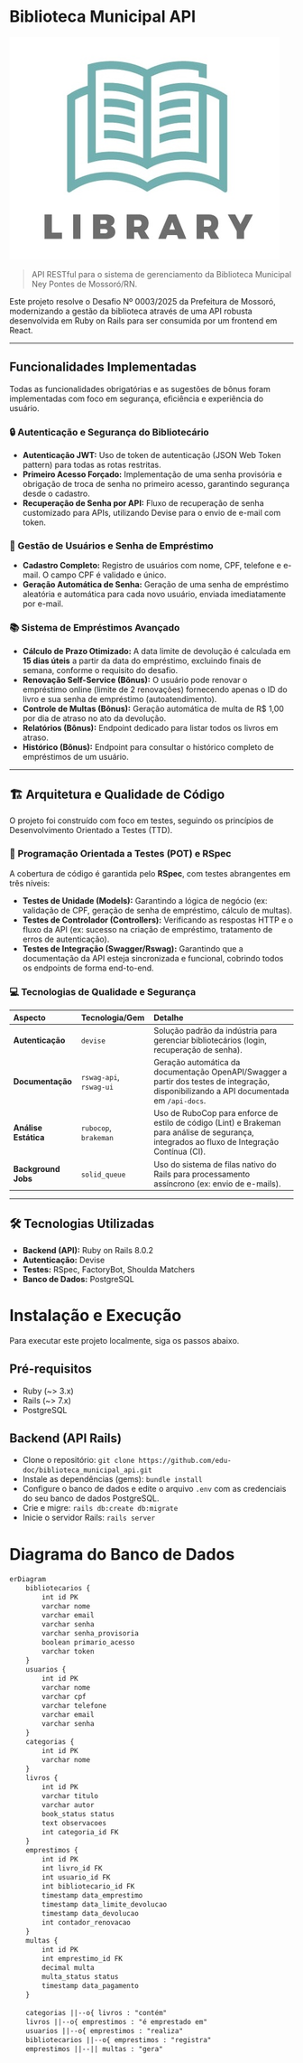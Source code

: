 # Biblioteca Municipal API

![Logo of the project](https://github.com/edu-doc/biblioteca_municipal_api/blob/main/logo.jpg)

> API RESTful para o sistema de gerenciamento da Biblioteca Municipal Ney Pontes de Mossoró/RN.

Este projeto resolve o Desafio Nº 0003/2025 da Prefeitura de Mossoró, modernizando a gestão da biblioteca através de uma API robusta desenvolvida em Ruby on Rails para ser consumida por um frontend em React.

---

## Funcionalidades Implementadas

Todas as funcionalidades obrigatórias e as sugestões de bônus foram implementadas com foco em segurança, eficiência e experiência do usuário.

### 🔒 Autenticação e Segurança do Bibliotecário
* **Autenticação JWT:** Uso de token de autenticação (JSON Web Token pattern) para todas as rotas restritas.
* **Primeiro Acesso Forçado:** Implementação de uma senha provisória e obrigação de troca de senha no primeiro acesso, garantindo segurança desde o cadastro.
* **Recuperação de Senha por API:** Fluxo de recuperação de senha customizado para APIs, utilizando Devise para o envio de e-mail com token.

### 👤 Gestão de Usuários e Senha de Empréstimo
* **Cadastro Completo:** Registro de usuários com nome, CPF, telefone e e-mail. O campo CPF é validado e único.
* **Geração Automática de Senha:** Geração de uma senha de empréstimo aleatória e automática para cada novo usuário, enviada imediatamente por e-mail.

### 📚 Sistema de Empréstimos Avançado
* **Cálculo de Prazo Otimizado:** A data limite de devolução é calculada em **15 dias úteis** a partir da data do empréstimo, excluindo finais de semana, conforme o requisito do desafio.
* **Renovação Self-Service (Bônus):** O usuário pode renovar o empréstimo online (limite de 2 renovações) fornecendo apenas o ID do livro e sua senha de empréstimo (autoatendimento).
* **Controle de Multas (Bônus):** Geração automática de multa de R$ 1,00 por dia de atraso no ato da devolução.
* **Relatórios (Bônus):** Endpoint dedicado para listar todos os livros em atraso.
* **Histórico (Bônus):** Endpoint para consultar o histórico completo de empréstimos de um usuário.

---

## 🏗️ Arquitetura e Qualidade de Código

O projeto foi construído com foco em testes, seguindo os princípios de Desenvolvimento Orientado a Testes (TTD).

### 🧪 Programação Orientada a Testes (POT) e RSpec
A cobertura de código é garantida pelo **RSpec**, com testes abrangentes em três níveis:
* **Testes de Unidade (Models):** Garantindo a lógica de negócio (ex: validação de CPF, geração de senha de empréstimo, cálculo de multas).
* **Testes de Controlador (Controllers):** Verificando as respostas HTTP e o fluxo da API (ex: sucesso na criação de empréstimo, tratamento de erros de autenticação).
* **Testes de Integração (Swagger/Rswag):** Garantindo que a documentação da API esteja sincronizada e funcional, cobrindo todos os endpoints de forma end-to-end.

### 💻 Tecnologias de Qualidade e Segurança
| Aspecto | Tecnologia/Gem | Detalhe |
| :--- | :--- | :--- |
| **Autenticação** | `devise` | Solução padrão da indústria para gerenciar bibliotecários (login, recuperação de senha).
| **Documentação** | `rswag-api`, `rswag-ui` | Geração automática da documentação OpenAPI/Swagger a partir dos testes de integração, disponibilizando a API documentada em `/api-docs`.
| **Análise Estática** | `rubocop`, `brakeman` | Uso de RuboCop para enforce de estilo de código (Lint) e Brakeman para análise de segurança, integrados ao fluxo de Integração Contínua (CI).
| **Background Jobs** | `solid_queue` | Uso do sistema de filas nativo do Rails para processamento assíncrono (ex: envio de e-mails).

---

## 🛠️ Tecnologias Utilizadas

* **Backend (API):** Ruby on Rails 8.0.2
* **Autenticação:** Devise
* **Testes:** RSpec, FactoryBot, Shoulda Matchers
* **Banco de Dados:** PostgreSQL

# Instalação e Execução

Para executar este projeto localmente, siga os passos abaixo.

## Pré-requisitos
* Ruby (~> 3.x)
* Rails (~> 7.x)
* PostgreSQL

## Backend (API Rails)
* Clone o repositório: `git clone https://github.com/edu-doc/biblioteca_municipal_api.git`
* Instale as dependências (gems): `bundle install`
* Configure o banco de dados e edite o arquivo `.env` com as credenciais do seu banco de dados PostgreSQL.
* Crie e migre: `rails db:create db:migrate`
* Inicie o servidor Rails: `rails server`

# Diagrama do Banco de Dados

```mermaid
erDiagram
    bibliotecarios {
        int id PK
        varchar nome
        varchar email
        varchar senha
        varchar senha_provisoria
        boolean primario_acesso
        varchar token
    }
    usuarios {
        int id PK
        varchar nome
        varchar cpf
        varchar telefone
        varchar email
        varchar senha
    }
    categorias {
        int id PK
        varchar nome
    }
    livros {
        int id PK
        varchar titulo
        varchar autor
        book_status status
        text observacoes
        int categoria_id FK
    }
    emprestimos {
        int id PK
        int livro_id FK
        int usuario_id FK
        int bibliotecario_id FK
        timestamp data_emprestimo
        timestamp data_limite_devolucao
        timestamp data_devolucao
        int contador_renovacao
    }
    multas {
        int id PK
        int emprestimo_id FK
        decimal multa
        multa_status status
        timestamp data_pagamento
    }

    categorias ||--o{ livros : "contém"
    livros ||--o{ emprestimos : "é emprestado em"
    usuarios ||--o{ emprestimos : "realiza"
    bibliotecarios ||--o{ emprestimos : "registra"
    emprestimos ||--|| multas : "gera"
